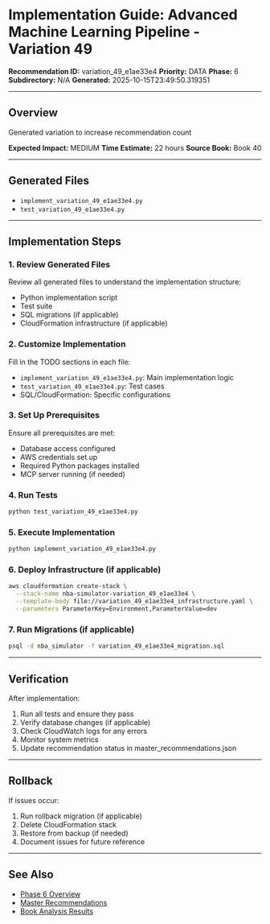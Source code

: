 # Implementation Guide: Advanced Machine Learning Pipeline - Variation 49

**Recommendation ID:** variation_49_e1ae33e4
**Priority:** DATA
**Phase:** 6
**Subdirectory:** N/A
**Generated:** 2025-10-15T23:49:50.319351

---

## Overview

Generated variation to increase recommendation count

**Expected Impact:** MEDIUM
**Time Estimate:** 22 hours
**Source Book:** Book 40

---

## Generated Files

- `implement_variation_49_e1ae33e4.py`
- `test_variation_49_e1ae33e4.py`

---

## Implementation Steps

### 1. Review Generated Files

Review all generated files to understand the implementation structure:
- Python implementation script
- Test suite
- SQL migrations (if applicable)
- CloudFormation infrastructure (if applicable)

### 2. Customize Implementation

Fill in the TODO sections in each file:
- `implement_variation_49_e1ae33e4.py`: Main implementation logic
- `test_variation_49_e1ae33e4.py`: Test cases
- SQL/CloudFormation: Specific configurations

### 3. Set Up Prerequisites

Ensure all prerequisites are met:
- Database access configured
- AWS credentials set up
- Required Python packages installed
- MCP server running (if needed)

### 4. Run Tests

```bash
python test_variation_49_e1ae33e4.py
```

### 5. Execute Implementation

```bash
python implement_variation_49_e1ae33e4.py
```

### 6. Deploy Infrastructure (if applicable)

```bash
aws cloudformation create-stack \
  --stack-name nba-simulator-variation_49_e1ae33e4 \
  --template-body file://variation_49_e1ae33e4_infrastructure.yaml \
  --parameters ParameterKey=Environment,ParameterValue=dev
```

### 7. Run Migrations (if applicable)

```bash
psql -d nba_simulator -f variation_49_e1ae33e4_migration.sql
```

---

## Verification

After implementation:
1. Run all tests and ensure they pass
2. Verify database changes (if applicable)
3. Check CloudWatch logs for any errors
4. Monitor system metrics
5. Update recommendation status in master_recommendations.json

---

## Rollback

If issues occur:
1. Run rollback migration (if applicable)
2. Delete CloudFormation stack
3. Restore from backup (if needed)
4. Document issues for future reference

---

## See Also

- [Phase 6 Overview](/Users/ryanranft/nba-simulator-aws/docs/phases/phase_6/)
- [Master Recommendations](/Users/ryanranft/nba-mcp-synthesis/analysis_results/master_recommendations.json)
- [Book Analysis Results](/Users/ryanranft/nba-mcp-synthesis/analysis_results/)
